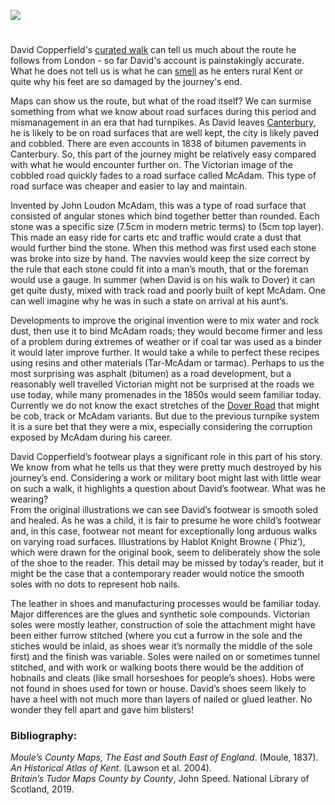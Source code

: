 <a href="https://dev.visual-essays.app"><img src="https://dev-visual-essays.netlify.app/images/ve-button.png"/></a> 
<param author="Elizabeth Waterman-Scrase" banner="/images/banners/19c.jpg" layout="vtl" title="Leather and dust: David Copperfield’s shoes and the Dover Road" ve-config=""/>

<param aliases="Canterbury" eid="Q29303" ve-entity=""/>
<param aliases="Dover road" eid="Q5303515" ve-entity=""/>

<param center="Q729006" ve-map="" zoom="12"/>
<param active="true" data-map-layer="" mapwarper-id="45555" title="Kent 1904" type="mapwarper"/>
       
<!-- Historical map layers --> 
<param active="" mapwarper="" mapwarper-id="38872" title="Kent 1820" ve-map-layer=""/> <param mapwarper="" mapwarper-id="44832" title="Kent Topo Survey 1860" ve-map-layer=""/> <param mapwarper="" mapwarper-id="37387" title="Kent 1808" ve-map-layer=""/> <param mapwarper="" mapwarper-id="45555" title="Kent 1904" ve-map-layer=""/>

#

David Copperfield's [curated walk](David_Copperfield_Curated_walk) can tell us much about the route he follows from London - so far David's account is painstakingly accurate. What he does not tell us is what he can [smell](https://vimeo.com/408543370/5eccb2722a) as he enters rural Kent or quite why his feet are so damaged by the journey's end. 
<param active="" eid="dickens:dover-road" geojson="" title="Dover Road" url="/geojson/david-copperfield-dover-road.json" ve-map-layer=""/>

Maps can show us the route, but what of the road itself? We can surmise something from what we know about road surfaces during this period and mismanagement in an era that had turnpikes. As David leaves [Canterbury](/dickens/david-copperfield-curated-walk), he is likely to be on road surfaces that are well kept, the city is likely paved and cobbled. There are even accounts in 1838 of bitumen pavements in Canterbury. So, this part of the journey might be relatively easy compared with what he would encounter further on. The Victorian image of the cobbled road quickly fades to a road surface called McAdam. This type of road surface was cheaper and easier to lay and maintain. 
<param ve-image-v2 manifest="https://iiif.juncture-digital.org/wc:David_reaches_Canterbury%2C_from_David_Copperfield_art_by_Frank_Reynolds.jpg/manifest.json">
<param ve-image-v2 manifest="https://iiif.juncture-digital.org/wc:Canterbury%2C_Mercery_Lane.jpg/manifest.json">

Invented by John Loudon McAdam, this was a type of road surface that consisted of angular stones which bind together better than rounded. Each stone was a specific size (7.5cm in modern metric terms) to (5cm top layer). This made an easy ride for carts etc and traffic would crate a dust that would further bind the stone. When this method was first used each stone was broke into size by hand. The navvies would keep the size correct by the rule that each stone could fit into a man’s mouth, that or the foreman would use a gauge. In summer (when David is on his walk to Dover) it can get quite dusty, mixed with track road and poorly built of kept McAdam. One can well imagine why he was in such a state on arrival at his aunt’s. 
<param ve-image-v2 manifest="https://iiif.juncture-digital.org/wc:John_Macadam_%281827%E2%80%931865%29.jpg/manifest.json">
<param center="Q179224" ve-map="" zoom="11"/>

Developments to improve the original invention were to mix water and rock dust, then use it to bind McAdam roads; they would become firmer and less of a problem during extremes of weather or if coal tar was used as a binder it would later improve further. It would take a while to perfect these recipes using resins and other materials (Tar-McAdam or tarmac). Perhaps to us the most surprising was asphalt (bitumen) as a road development, but a reasonably well travelled Victorian might not be surprised at the roads we use today, while many promenades in the 1850s would seem familiar today. Currently we do not know the exact stretches of the [Dover Road](/dickens/david-copperfield-dover-road) that might be cob, track or McAdam variants. But due to the previous turnpike system it is a sure bet that they were a mix, especially considering the corruption exposed by McAdam during his career. 
<param ve-image-v2 manifest="https://iiif.juncture-digital.org/wc:The_Dover_road_%28Page_85%29_BHL25262433.jpg/manifest.json">

David Copperfield’s footwear plays a significant role in this part of his story. We know from what he tells us that they were pretty much destroyed by his journey’s end. Considering a work or military boot might last with little wear on such a walk, it highlights a question about David’s footwear. What was he wearing?    
From the original illustrations we can see David’s footwear is smooth soled and healed. As he was a child, it is fair to presume he wore child’s footwear and, in this case, footwear not meant for exceptionally long arduous walks on varying road surfaces. Illustrations by Hablot Knight Browne (`Phiz’), which were drawn for the original book, seem to deliberately show the sole of the shoe to the reader. This detail may be missed by today’s reader, but it might be the case that a contemporary reader would notice the smooth soles with no dots to represent hob nails. 
<param ve-image-v2 manifest="https://iiif.juncture-digital.org/gh:kent-map/images/dickens/DCshoeswaiter.jpg/manifest.json">

The leather in shoes and manufacturing processes would be familiar today. Major differences are the glues and synthetic sole compounds. Victorian soles were mostly leather, construction of sole the attachment might have been either furrow stitched (where you cut a furrow in the sole and the stiches would be inlaid, as shoes wear it’s normally the middle of the sole first) and the finish was variable. Soles were nailed on or sometimes tunnel stitched, and with work or walking boots there would be the addition of hobnails and cleats (like small horseshoes for people’s shoes). Hobs were not found in shoes used for town or house. David’s shoes seem likely to have a heel with not much more than layers of nailed or glued leather. No wonder they fell apart and gave him blisters!
<param ve-image-v2 manifest="https://iiif.juncture-digital.org/gh:kent-map/images/dickens/DCaunt.jpg/manifest.json">

### Bibliography:

_Moule’s County Maps, The East and South East of England_. (Moule, 1837).   
_An Historical Atlas of Kent_. (Lawson et al. 2004).   
_Britain’s Tudor Maps County by County_, John Speed. National Library of Scotland, 2019.   

